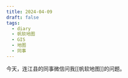 ```yaml
---
title: 2024-04-09
draft: false
tags:
  - diary
  - 帆软地图
  - GIS
  - 地图
  - 同事
---
```

今天，连江县的同事微信问我[[帆软地图]]的问题。 
